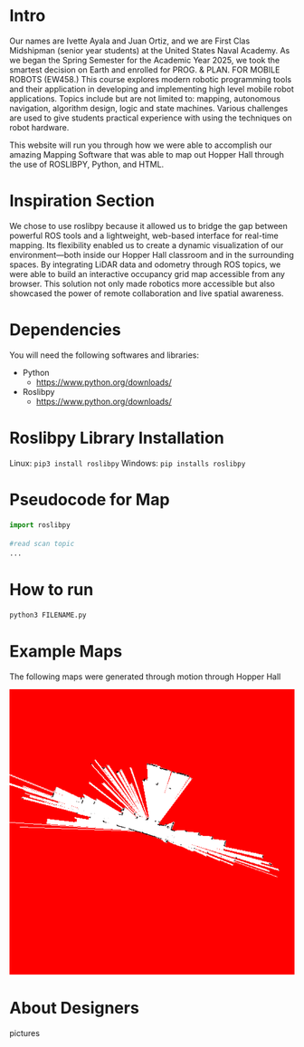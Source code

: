 # Intro
Our names are Ivette Ayala and Juan Ortiz, and we are First Clas Midshipman (senior year students) at the United States Naval Academy. As we began the Spring Semester for the Academic Year 2025, we took the smartest decision on Earth and enrolled for PROG. & PLAN. FOR MOBILE ROBOTS (EW458.) This course explores modern robotic programming tools and their application in developing and implementing high level mobile robot applications. Topics include but are not limited to: mapping, autonomous navigation, algorithm design, logic and state machines. Various challenges are used to give students practical experience with using the techniques on robot hardware.

This website will run you through how we were able to accomplish our amazing Mapping Software that was able to map out Hopper Hall through the use of ROSLIBPY, Python, and HTML.

# Inspiration Section

We chose to use roslibpy because it allowed us to bridge the gap between powerful ROS tools and a lightweight, web-based interface for real-time mapping. Its flexibility enabled us to create a dynamic visualization of our environment—both inside our Hopper Hall classroom and in the surrounding spaces. By integrating LiDAR data and odometry through ROS topics, we were able to build an interactive occupancy grid map accessible from any browser. This solution not only made robotics more accessible but also showcased the power of remote collaboration and live spatial awareness.


# Dependencies
You will need the following softwares and libraries:
- Python
    - https://www.python.org/downloads/
- Roslibpy
    - https://www.python.org/downloads/

# Roslibpy Library Installation
Linux: `pip3 install roslibpy`
Windows: `pip installs roslibpy`

# Pseudocode for Map

```python
import roslibpy

#read scan topic
...

```

# How to run
``` bash
python3 FILENAME.py
```

# Example Maps
The following maps were generated through motion through Hopper Hall

![Hopper Map](recording.gif)

# About Designers
pictures
